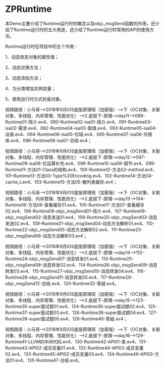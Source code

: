 # ZPRuntime
本Demo主要介绍了Runtime运行时的概念以及objc_msgSend函数的作用，还介绍了Runtime运行时的五大用途，还介绍了Runtime运行时常用的API的使用方法。

Runtime运行时在项目中的五个作用：

1、动态改变对象的属性值；

2、动态交换方法；

3、动态添加方法；

4、为分类增加实例变量；

5、使用运行时方式封装对象。

视频路径：小马哥——>2018年9月iOS底层原理班（加密版）——>下（OC对象、关联对象、多线程、内存管理、性能优化）——>2.底层下-原理——>day11——>089-Runtime01-简介.ev4、090-Runtime02-isa01-简介.ev4、091-Runtime03-isa02-需求.ev4、092-Runtime04-isa03-取值.ev4、093-Runtime05-isa04-设值.ev4、094-Runtime06-isa05-位域.ev4、095-Runtime07-isa06-共用体.ev4、096-Runtime08-isa07-总结.ev4；

视频路径：小马哥——>2018年9月iOS底层原理班（加密版）——>下（OC对象、关联对象、多线程、内存管理、性能优化）——>2.底层下-原理——>day12——>097-Runtime09-isa08-位运算补充.ev4、098-Runtime10-isa09-细节.ev4、099-Runtime11-方法01-Class的结构.ev4、100-Runtime12-方法02-method.ev4、101-Runtime13-方法03-Type%20Encoding.ev4、102-Runtime14-方法04-cache_t.ev4、103-Runtime15-方法05-散列表缓存.ev4；

视频路径：小马哥——>2018年9月iOS底层原理班（加密版）——>下（OC对象、关联对象、多线程、内存管理、性能优化）——>2.底层下-原理——>day13——>104-Runtime16-方法06-查看缓存01.ev4、105-Runtime17-方法07-查看缓存02.ev4、106-Runtime18-objc_msgSend01-简介.ev4、107-Runtime19-objc_msgSend02-消息发送01.ev4、108-Runtime20-objc_msgSend03-消息发送02.ev4、109-Runtime21-objc_msgSend04-动态方法解析01.ev4、110-Runtime22-objc_msgSend05-动态方法解析02.ev4、111-Runtime23-objc_msgSend06-动态方法解析03.ev4；

视频路径：小马哥——>2018年9月iOS底层原理班（加密版）——>下（OC对象、关联对象、多线程、内存管理、性能优化）——>2.底层下-原理——>day14——>112-Runtime24-objc_msgSend07-消息转发01.ev4、113-Runtime25-objc_msgSend08-消息转发02.ev4、114-Runtime26-objc_msgSend09-消息转发03.ev4、115-Runtime27-objc_msgSend10-消息转发04.ev4、116-Runtime28-objc_msgSend11-消息转发05.ev4、117-Runtime29-objc_msgSend12-总结.ev4、120-Runtime32-答疑.ev4。

视频路径：小马哥——>2018年9月iOS底层原理班（加密版）——>下（OC对象、关联对象、多线程、内存管理、性能优化）——>2.底层下-原理——>day15——>123-Runtime35-super面试题01.ev4、124-Runtime36-super面试题02.ev4、125-Runtime37-super面试题03.ev4、126-Runtime38-super面试题04.ev4、127-Runtime39-super面试题05.ev4、128-Runtime40-答疑.ev4；

视频路径：小马哥——>2018年9月iOS底层原理班（加密版）——>下（OC对象、关联对象、多线程、内存管理、性能优化）——>2.底层下-原理——>day16——>129-Runtime41-LLVM的中间代码.ev4、130-Runtime42-API01-类.ev4、131-Runtime43-API02-成员变量01.ev4、132-Runtime44-API02-成员变量02.ev4、133-Runtime45-API02-成员变量03.ev4、134-Runtime46-API03-方法01.ev4、135-Runtime47-总结.ev4。

